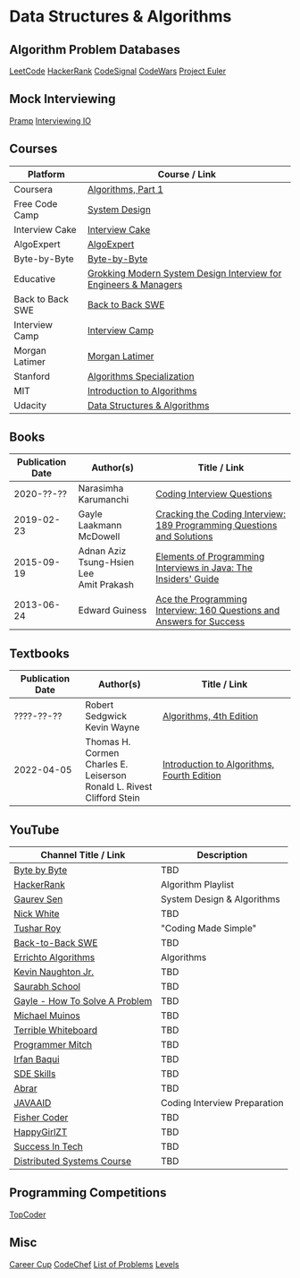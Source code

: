 # Data Structures & Algorithms

## Algorithm Problem Databases
[LeetCode](https://leetcode.com/)
[HackerRank](https://www.hackerrank.com/)
[CodeSignal](https://codesignal.com/)
[CodeWars](https://www.codewars.com/)
[Project Euler](https://projecteuler.net/archives)

## Mock Interviewing
[Pramp](https://www.pramp.com/)
[Interviewing IO](https://interviewing.io/)

## Courses
| Platform | Course / Link |
| --- | --- |
| Coursera | [Algorithms, Part 1](https://www.coursera.org/course/algs4partI) |
| Free Code Camp | [System Design](https://www.freecodecamp.org/news/systems-design-for-interviews/) |
| Interview Cake | [Interview Cake](https://www.interviewcake.com/) |
| AlgoExpert | [AlgoExpert](https://www.algoexpert.io/product) |
| Byte-by-Byte | [Byte-by-Byte](https://www.byte-by-byte.com/) |
| Educative | [Grokking Modern System Design Interview for Engineers & Managers](https://www.educative.io/courses/grokking-modern-system-design-interview-for-engineers-managers) |
| Back to Back SWE | [Back to Back SWE](https://backtobackswe.com/) |
| Interview Camp | [Interview Camp](https://interviewcamp.io/) |
| Morgan Latimer | [Morgan Latimer](https://morganlatimer.com/) |
| Stanford | [Algorithms Specialization](https://www.coursera.org/specializations/algorithms) |
| MIT | [Introduction to Algorithms](https://ocw.mit.edu/courses/6-006-introduction-to-algorithms-fall-2011/resources/lecture-videos/) |
| Udacity | [Data Structures & Algorithms](https://www.udacity.com/course/data-structures-and-algorithms-nanodegree--nd256) |

## Books
| Publication Date| Author(s) | Title / Link |
| --- | --- | --- |
| 2020-??-?? | Narasimha Karumanchi | [Coding Interview Questions](https://www.amazon.com/Coding-Interview-Questions-Narasimha-Karumanchi/dp/1475293534/) |
| 2019-02-23 | Gayle Laakmann McDowell | [Cracking the Coding Interview: 189 Programming Questions and Solutions](https://www.amazon.com/Cracking-Coding-Interview-Programming-Questions-dp-0984782850/dp/0984782850/) |
| 2015-09-19 | Adnan Aziz<br/>Tsung-Hsien Lee<br/>Amit Prakash | [Elements of Programming Interviews in Java: The Insiders' Guide](https://www.amazon.com/Elements-Programming-Interviews-Java-Insiders/dp/1517435803/) |
| 2013-06-24 | Edward Guiness | [Ace the Programming Interview: 160 Questions and Answers for Success](https://www.amazon.com/Ace-Programming-Interview-Questions-Answers/dp/111851856X/) |

## Textbooks
| Publication Date| Author(s) | Title / Link |
| --- | --- | --- |
| ????-??-?? | Robert Sedgwick<br/>Kevin Wayne | [Algorithms, 4th Edition](https://algs4.cs.princeton.edu/home/) |
| 2022-04-05 | Thomas H. Cormen<br/>Charles E. Leiserson<br/>Ronald L. Rivest<br/>Clifford Stein | [Introduction to Algorithms, Fourth Edition](https://mitpress.mit.edu/9780262046305/) |

## YouTube
| Channel Title / Link | Description |
| --- | --- |
| [Byte by Byte](https://www.youtube.com/channel/UCWSYAntBbdd2SLYUqPIxo0w) | TBD |
| [HackerRank](https://www.youtube.com/playlist?list=PLI1t_8YX-ApvMthLj56t1Rf-Buio5Y8KL) | Algorithm Playlist |
| [Gaurev Sen](https://www.youtube.com/channel/UCRPMAqdtSgd0Ipeef7iFsKw) | System Design & Algorithms |
| [Nick White](https://www.youtube.com/channel/UC1fLEeYICmo3O9cUsqIi7HA) | TBD |
| [Tushar Roy](https://www.youtube.com/channel/UCZLJf_R2sWyUtXSKiKlyvAw) | "Coding Made Simple" |
| [Back-to-Back SWE](https://www.youtube.com/channel/UCmJz2DV1a3yfgrR7GqRtUUA) | TBD |
| [Errichto Algorithms](https://www.youtube.com/channel/UCBr_Fu6q9iHYQCh13jmpbrg) | Algorithms |
| [Kevin Naughton Jr.](https://www.youtube.com/channel/UCKvwPt6BifPP54yzH99ff1g) | TBD |
| [Saurabh School](https://www.youtube.com/channel/UCZSfwNcYIpqO8B9wnBg4HWA) | TBD |
| [Gayle - How To Solve A Problem](https://www.youtube.com/watch?v=aClxtDcdpsQ) | TBD |
| [Michael Muinos](https://www.youtube.com/channel/UC6B6UMcP7tdlE6NxkAha3tA) | TBD |
| [Terrible Whiteboard](https://www.youtube.com/channel/UCpLC2ohmappF2iUsWYRnsxg) | TBD |
| [Programmer Mitch](https://www.youtube.com/channel/UCfknduBTSKZuYjECEOKowyw) | TBD |
| [Irfan Baqui](https://www.youtube.com/channel/UCYvQTh9aUgPZmVH0wNHFa1A) | TBD |
| [SDE Skills](https://www.youtube.com/channel/UCPumyEKs86w-GtWDd2XQYtg) | TBD |
| [Abrar](https://www.youtube.com/channel/UCAjsH3UCJrd-xAfUBsB-dOg) | TBD |
| [JAVAAID](https://www.youtube.com/channel/UCx1hbK753l3WhwXP5r93eYA) | Coding Interview Preparation |
| [Fisher Coder](https://www.youtube.com/channel/UCPL5uAbYQ40HwAdOe4ikI0w) | TBD |
| [HappyGirlZT](https://www.youtube.com/channel/UCamg61pfZpRnTp5-L4XEM1Q) | TBD |
| [Success In Tech](https://www.youtube.com/channel/UC-vYrOAmtrx9sBzJAf3x_xw/videos) | TBD |
| [Distributed Systems Course](https://www.youtube.com/channel/UC-X5TC3ir8_8pi0ElvVXnFQ) | TBD |

## Programming Competitions
[TopCoder](https://www.topcoder.com/)

## Misc
[Career Cup](https://www.careercup.com/)
[CodeChef](https://www.codechef.com/)
[List of Problems](https://xizha677.gitbooks.io/codenotes/content/binary-search.html)
[Levels](https://www.levels.fyi/?compare=Wayfair,HubSpot,MathWorks&track=Software%20Engineer)